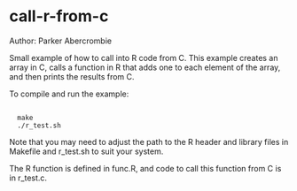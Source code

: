 call-r-from-c
=============

Author: Parker Abercrombie

Small example of how to call into R code from C. This example creates
an array in C, calls a function in R that adds one to each element of
the array, and then prints the results from C.

To compile and run the example:
<pre><code>
  make
  ./r_test.sh
</code></pre>

Note that you may need to adjust the path to the R header and library
files in Makefile and r_test.sh to suit your system.

The R function is defined in func.R, and code to call this function
from C is in r_test.c.
